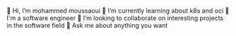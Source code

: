 👋 Hi, I’m mohammed moussaoui
🌱 I’m currently learning about k8s and oci
💬 I'm a software engineer
👯 I’m looking to collaborate on interesting projects in the software field
💬 Ask me about anything you want

<!---
webdmoussaoui/webdmoussaoui is a ✨ special ✨ repository because its `README.md` (this file) appears on your GitHub profile.
You can click the Preview link to take a look at your changes.
--->
